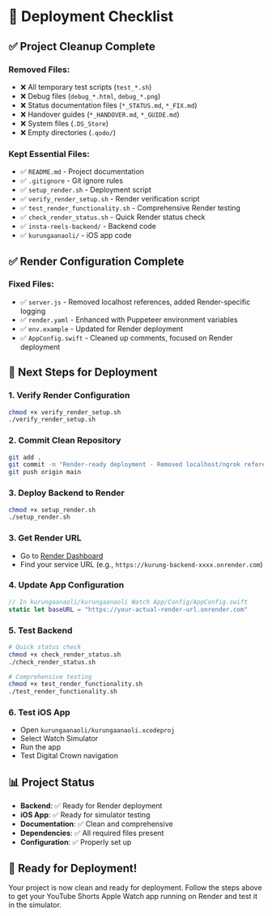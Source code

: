 # 🚀 Deployment Checklist

## ✅ Project Cleanup Complete

### Removed Files:
- ❌ All temporary test scripts (`test_*.sh`)
- ❌ Debug files (`debug_*.html`, `debug_*.png`)
- ❌ Status documentation files (`*_STATUS.md`, `*_FIX.md`)
- ❌ Handover guides (`*_HANDOVER.md`, `*_GUIDE.md`)
- ❌ System files (`.DS_Store`)
- ❌ Empty directories (`.qodo/`)

### Kept Essential Files:
- ✅ `README.md` - Project documentation
- ✅ `.gitignore` - Git ignore rules
- ✅ `setup_render.sh` - Deployment script
- ✅ `verify_render_setup.sh` - Render verification script
- ✅ `test_render_functionality.sh` - Comprehensive Render testing
- ✅ `check_render_status.sh` - Quick Render status check
- ✅ `insta-reels-backend/` - Backend code
- ✅ `kurungaanaoli/` - iOS app code

## ✅ Render Configuration Complete

### Fixed Files:
- ✅ `server.js` - Removed localhost references, added Render-specific logging
- ✅ `render.yaml` - Enhanced with Puppeteer environment variables
- ✅ `env.example` - Updated for Render deployment
- ✅ `AppConfig.swift` - Cleaned up comments, focused on Render deployment

## 🎯 Next Steps for Deployment

### 1. Verify Render Configuration
```bash
chmod +x verify_render_setup.sh
./verify_render_setup.sh
```

### 2. Commit Clean Repository
```bash
git add .
git commit -m "Render-ready deployment - Removed localhost/ngrok references - Enhanced render.yaml configuration - Updated server.js for production - Ready for Render deployment"
git push origin main
```

### 3. Deploy Backend to Render
```bash
chmod +x setup_render.sh
./setup_render.sh
```

### 3. Get Render URL
- Go to [Render Dashboard](https://dashboard.render.com)
- Find your service URL (e.g., `https://kurung-backend-xxxx.onrender.com`)

### 4. Update App Configuration
```swift
// In kurungaanaoli/kurungaanaoli Watch App/Config/AppConfig.swift
static let baseURL = "https://your-actual-render-url.onrender.com"
```

### 5. Test Backend
```bash
# Quick status check
chmod +x check_render_status.sh
./check_render_status.sh

# Comprehensive testing
chmod +x test_render_functionality.sh
./test_render_functionality.sh
```

### 6. Test iOS App
- Open `kurungaanaoli/kurungaanaoli.xcodeproj`
- Select Watch Simulator
- Run the app
- Test Digital Crown navigation

## 📊 Project Status

- **Backend**: ✅ Ready for Render deployment
- **iOS App**: ✅ Ready for simulator testing
- **Documentation**: ✅ Clean and comprehensive
- **Dependencies**: ✅ All required files present
- **Configuration**: ✅ Properly set up

## 🎉 Ready for Deployment!

Your project is now clean and ready for deployment. Follow the steps above to get your YouTube Shorts Apple Watch app running on Render and test it in the simulator. 